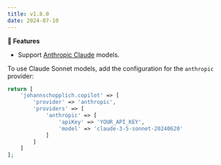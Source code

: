 ```yaml
---
title: v1.8.0
date: 2024-07-10
---
```


**🚀 Features**

- Support [Anthropic Claude](https://www.anthropic.com/claude) models.

To use Claude Sonnet models, add the configuration for the `anthropic` provider:

```php [config.php]
return [
    'johannschopplich.copilot' => [
        'provider' => 'anthropic',
        'providers' => [
            'anthropic' => [
                'apiKey' => 'YOUR_API_KEY',
                'model' => 'claude-3-5-sonnet-20240620'
            ]
        ]
    ]
];
```
